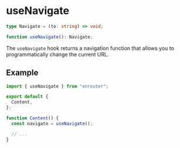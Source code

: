 # useNavigate

```ts
type Navigate = (to: string) => void;

function useNavigate(): Navigate;
```

The `useNavigate` hook returns a navigation function that allows you to programmatically change the current URL.

## Example

```ts
import { useNavigate } from "enrouter";

export default {
  Content,
};

function Content() {
  const navigate = useNavigate();

  // ...
}
```
